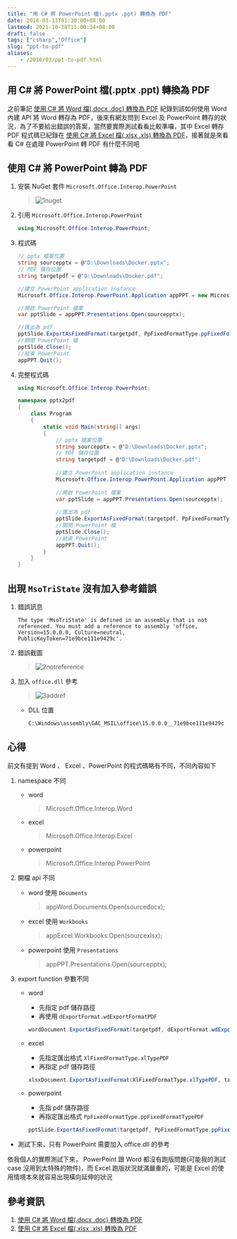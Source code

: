 ```yaml
---
title: "用 C# 將 PowerPoint 檔(.pptx .ppt) 轉換為 PDF"
date: 2018-03-13T01:30:00+08:00
lastmod: 2021-10-28T11:00:34+08:00
draft: false
tags: ["csharp","Office"]
slug: "ppt-to-pdf"
aliases:
    - /2018/03/ppt-to-pdf.html
---
```

## 用 C# 將 PowerPoint 檔(.pptx .ppt) 轉換為 PDF

之前筆記 [使用 C# 將 Word 檔(.docx .doc) 轉換為 PDF](/c-sharp-word-to-pdf) 紀錄到該如何使用 Word 內建 API 將 Word 轉存為 PDF，後來有網友問到 Excel 及 PowerPoint 轉存的狀況，為了不要給出錯誤的答案，當然要實際測試看看比較準囉，其中 Excel 轉存 PDF 程式碼已紀錄在 [使用 C# 將 Excel 檔(.xlsx .xls) 轉換為 PDF](/excel-to-pdf)，接著就是來看看 C# 在處理 PowerPoint 轉 PDF 有什麼不同吧

## 使用 C# 將 PowerPoint 轉為 PDF

1. 安裝 NuGet 套件 `Microsoft.Office.Interop.PowerPoint`

    > ![1nuget](https://user-images.githubusercontent.com/3851540/37319754-5aeb3532-26ab-11e8-90bd-09f9d48f56ee.png)

2. 引用 `Microsoft.Office.Interop.PowerPoint`

    ```cs
    using Microsoft.Office.Interop.PowerPoint;
    ```

3. 程式碼

    ```cs
    // pptx 檔案位置
    string sourcepptx = @"D:\Downloads\Docker.pptx";
    // PDF 儲存位置
    string targetpdf = @"D:\Downloads\Docker.pdf";
    
    //建立 PowerPoint application instance
    Microsoft.Office.Interop.PowerPoint.Application appPPT = new Microsoft.Office.Interop.PowerPoint.Application();
    
    //開啟 PowerPoint 檔案
    var pptSlide = appPPT.Presentations.Open(sourcepptx);
    
    //匯出為 pdf
    pptSlide.ExportAsFixedFormat(targetpdf, PpFixedFormatType.ppFixedFormatTypePDF);
    //關閉 PowerPoint 檔
    pptSlide.Close();
    //結束 PowerPoint
    appPPT.Quit();
    ```

4. 完整程式碼

    ```cs
    using Microsoft.Office.Interop.PowerPoint;
    
    namespace pptx2pdf
    {
        class Program
        {
            static void Main(string[] args)
            {
                // pptx 檔案位置
                string sourcepptx = @"D:\Downloads\Docker.pptx";
                // PDF 儲存位置
                string targetpdf = @"D:\Downloads\Docker.pdf";
                
                //建立 PowerPoint application instance
                Microsoft.Office.Interop.PowerPoint.Application appPPT = new Microsoft.Office.Interop.PowerPoint.Application();
                
                //開啟 PowerPoint 檔案
                var pptSlide = appPPT.Presentations.Open(sourcepptx);
                
                //匯出為 pdf
                pptSlide.ExportAsFixedFormat(targetpdf, PpFixedFormatType.ppFixedFormatTypePDF);
                //關閉 PowerPoint 檔
                pptSlide.Close();
                //結束 PowerPoint
                appPPT.Quit();
            }
        }
    }
    ```

## 出現 `MsoTriState` 沒有加入參考錯誤

1. 錯誤訊息

    ```log
    The type 'MsoTriState' is defined in an assembly that is not referenced. You must add a reference to assembly 'office, Version=15.0.0.0, Culture=neutral, PublicKeyToken=71e9bce111e9429c'.
    ```

2. 錯誤截圖

    > ![2notreference](https://user-images.githubusercontent.com/3851540/37319755-5b1523b0-26ab-11e8-985c-b8a776437e63.png)

3. 加入 `office.dll` 參考

    > ![3addref](https://user-images.githubusercontent.com/3851540/37319756-5b4c5722-26ab-11e8-9fb8-184bed4d2e61.png)

    * DLL 位置

        ```cmd
        C:\Windows\assembly\GAC_MSIL\office\15.0.0.0__71e9bce111e9429c
        ```

## 心得

前文有提到 Word 、 Excel 、PowerPoint 的程式碼略有不同，不同內容如下

1. namespace 不同
    * word

        >Microsoft.Office.Interop.Word

    * excel

        >Microsoft.Office.Interop.Excel

    * powerpoint

        >Microsoft.Office.Interop.PowerPoint

2. 開檔 api 不同
    * word 使用 `Documents`

        >appWord.Documents.Open(sourcedocx);

    * excel 使用 `Workbooks`

        >appExcel.Workbooks.Open(sourcexlsx);

    * powerpoint 使用 `Presentations`

        >appPPT.Presentations.Open(sourcepptx);

3. export function 參數不同
    * word
        * 先指定 pdf 儲存路徑
        * 再使用 `dExportFormat.wdExportFormatPDF`

        ```cs
        wordDocument.ExportAsFixedFormat(targetpdf, dExportFormat.wdExportFormatPDF);
        ```

    * excel
        * 先指定匯出格式 `XlFixedFormatType.xlTypePDF`
        * 再指定 pdf 儲存路徑

        ```cs
        xlsxDocument.ExportAsFixedFormat(XlFixedFormatType.xlTypePDF, targetpdf);
        ```

    * powerpoint
        * 先指 pdf 儲存路徑
        * 再指定匯出格式 `PpFixedFormatType.ppFixedFormatTypePDF`

        ```cs
        pptSlide.ExportAsFixedFormat(targetpdf, PpFixedFormatType.ppFixedFormatTypePDF);
        ```

* 測試下來，只有 PowerPoint 需要加入 office.dll 的參考

依我個人的實際測試下來， PowerPoint 跟 Word 都沒有跑版問題(可能我的測試 case 沒用到太特殊的物件)，而 Excel 跑版狀況就滿嚴重的，可能是 Excel 的使用情境本來就容易出現橫向延伸的狀況

## 參考資訊

1. [使用 C# 將 Word 檔(.docx .doc) 轉換為 PDF](/c-sharp-word-to-pdf)
2. [使用 C# 將 Excel 檔(.xlsx .xls) 轉換為 PDF](/excel-to-pdf)
